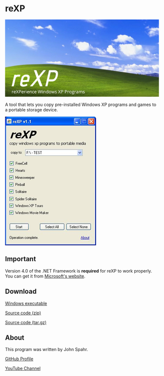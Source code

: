 # reXP
![reXP Banner](https://github.com/JohnSpahr/reXP/blob/master/reXP.png?raw=true)

A tool that lets you copy pre-installed Windows XP programs and games to a portable storage device.

![reXP Screenshot](https://github.com/JohnSpahr/reXP/blob/master/screenshot.jpg?raw=true)

## Important
Version 4.0 of the .NET Framework is **required** for reXP to work properly. You can get it from [Microsoft's website](https://www.microsoft.com/en-us/download/confirmation.aspx?id=17718).

## Download
[Windows executable](https://github.com/JohnSpahr/reXP/releases/download/v1.3/reXP_v1.3.exe)

[Source code (zip)](https://github.com/JohnSpahr/reXP/archive/v1.3.zip)

[Source code (tar.gz)](https://github.com/JohnSpahr/reXP/archive/v1.3.tar.gz)

## About
This program was written by John Spahr.

[GitHub Profile](https://github.com/JohnSpahr)

[YouTube Channel](https://www.youtube.com/channel/UCWq1rPvYqWjZkG0mru14BJw)

